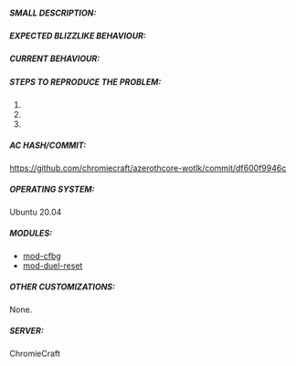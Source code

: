 <!-- IF YOU DO NOT FILL THIS TEMPLATE OUT, THE ISSUE WILL BE CLOSED -->

##### SMALL DESCRIPTION:
<!-- Add a one line description of the bug -->



##### EXPECTED BLIZZLIKE BEHAVIOUR:
<!-- Describe how it should be working without the bug. -->



##### CURRENT BEHAVIOUR:
<!-- Describe the bug in detail. Database to link spells, NPCs, quests etc https://wowgaming.altervista.org/aowow/ -->



##### STEPS TO REPRODUCE THE PROBLEM:
<!-- Describe precisely how to reproduce the bug so we can fix it or confirm its existence:
 - Which commands to use? Which NPC to teleport to?
 - Other steps
-->

1. 
2. 
3. 


<!------------------------------------------------------------------->
<!------------------------------------------------------------------->
<!------------------------------------------------------------------->
<!------------------------------------------------------------------->
<!------------------------------------------------------------------->
<!------------------ DO NOT MODIFY THE TEXT BELOW ------------------->
<!------------------------------------------------------------------->
<!------------------------------------------------------------------->
<!------------------------------------------------------------------->
<!------------------------------------------------------------------->
<!------------------------------------------------------------------->
















##### AC HASH/COMMIT:

https://github.com/chromiecraft/azerothcore-wotlk/commit/df600f9946c

##### OPERATING SYSTEM:

Ubuntu 20.04

##### MODULES:

- [mod-cfbg](https://github.com/azerothcore/mod-cfbg)
- [mod-duel-reset](https://github.com/azerothcore/mod-duel-reset)

##### OTHER CUSTOMIZATIONS:

None.

##### SERVER:

ChromieCraft


